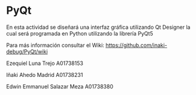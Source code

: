 # PyQt
En esta actividad se diseñará una interfaz gráfica utilizando Qt Designer la cual será programada en Python utilizando la librería PyQt5

Para más información consultar el Wiki: https://github.com/inaki-debug/PyQt/wiki

Ezequiel Luna Trejo A01738153

Iñaki Ahedo Madrid A01738231

Edwin Emmanuel Salazar Meza A01738380
